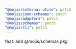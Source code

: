 ```yaml
---
"@mojis/internal-utils": patch
"@mojis/json-schemas": patch
"@mojis/adapters": patch
"@mojis/schemas": patch
"@mojis/cli": patch
---
```


feat: add @mojis/schemas pkg
